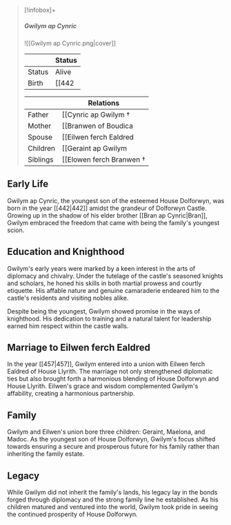 > [!infobox]+
>  ##### Gwilym ap Cynric
> ![[Gwilym ap Cynric.png|cover]]
>
>|| Status |
> |--|--|
> |Status|Alive|
> |Birth| [[442|442]] <small>(Age 43)</small>|
>
> || Relations   |
> | ---- | ---- |
> | Father |  [[Cynric ap Gwilym †|Cynric ap Gwilym †]] |
> | Mother | [[Branwen of Boudica|Branwen of Boudica]] |
> | Spouse | [[Eilwen ferch Ealdred|Eilwen ferch Ealdred]] <small>([[457|457]])</small> |
> | Children| [[Geraint ap Gwilym|Geraint ap Gwilym]], [[Maelona ferch Eilwen|Maelona ferch Eilwen]], [[Madoc ap Gwilym|Madoc ap Gwilym]] |
> | Siblings | [[Elowen ferch Branwen †|Elowen ferch Branwen †]] (older sister), [[Bran ap Cynric|Bran ap Cynric]] (older brother) |


## Early Life

Gwilym ap Cynric, the youngest son of the esteemed House Dolforwyn, was born in the year [[442|442]] amidst the grandeur of Dolforwyn Castle. Growing up in the shadow of his elder brother [[Bran ap Cynric|Bran]], Gwilym embraced the freedom that came with being the family's youngest scion.

## Education and Knighthood

Gwilym's early years were marked by a keen interest in the arts of diplomacy and chivalry. Under the tutelage of the castle's seasoned knights and scholars, he honed his skills in both martial prowess and courtly etiquette. His affable nature and genuine camaraderie endeared him to the castle's residents and visiting nobles alike.

Despite being the youngest, Gwilym showed promise in the ways of knighthood. His dedication to training and a natural talent for leadership earned him respect within the castle walls.

## Marriage to Eilwen ferch Ealdred

In the year [[457|457]], Gwilym entered into a union with Eilwen ferch Ealdred of House Llyrith. The marriage not only strengthened diplomatic ties but also brought forth a harmonious blending of House Dolforwyn and House Llyrith. Eilwen's grace and wisdom complemented Gwilym's affability, creating a harmonious partnership.

## Family

Gwilym and Eilwen's union bore three children: Geraint, Maelona, and Madoc. As the youngest son of House Dolforwyn, Gwilym's focus shifted towards ensuring a secure and prosperous future for his family rather than inheriting the family estate.

## Legacy

While Gwilym did not inherit the family's lands, his legacy lay in the bonds forged through diplomacy and the strong family line he established. As his children matured and ventured into the world, Gwilym took pride in seeing the continued prosperity of House Dolforwyn.

